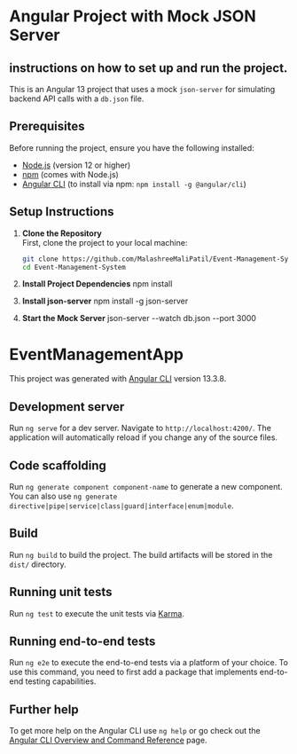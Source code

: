 

# Angular Project with Mock JSON Server

##  instructions on how to set up and run the project.

This is an Angular 13 project that uses a mock `json-server` for simulating backend API calls with a `db.json` file.

## Prerequisites

Before running the project, ensure you have the following installed:

- [Node.js](https://nodejs.org/) (version 12 or higher)
- [npm](https://www.npmjs.com/) (comes with Node.js)
- [Angular CLI](https://angular.io/cli) (to install via npm: `npm install -g @angular/cli`)

## Setup Instructions

1. **Clone the Repository**  
   First, clone the project to your local machine:

   ```bash
   git clone https://github.com/MalashreeMaliPatil/Event-Management-System
   cd Event-Management-System
 2. **Install Project Dependencies**
   npm install
  

 3. **Install json-server**
  npm install -g json-server

 4. **Start the Mock Server**
json-server --watch db.json --port 3000

# EventManagementApp

This project was generated with [Angular CLI](https://github.com/angular/angular-cli) version 13.3.8.

## Development server

Run `ng serve` for a dev server. Navigate to `http://localhost:4200/`. The application will automatically reload if you change any of the source files.

## Code scaffolding

Run `ng generate component component-name` to generate a new component. You can also use `ng generate directive|pipe|service|class|guard|interface|enum|module`.

## Build

Run `ng build` to build the project. The build artifacts will be stored in the `dist/` directory.

## Running unit tests

Run `ng test` to execute the unit tests via [Karma](https://karma-runner.github.io).

## Running end-to-end tests

Run `ng e2e` to execute the end-to-end tests via a platform of your choice. To use this command, you need to first add a package that implements end-to-end testing capabilities.

## Further help

To get more help on the Angular CLI use `ng help` or go check out the [Angular CLI Overview and Command Reference](https://angular.io/cli) page.
